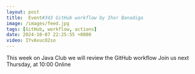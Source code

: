 ```yaml
---
layout: post
title:  Event#343 GitHub workflow by Ihor Banadiga
image: /images/feed.jpg
tags: [GitHub, workflow, actions]
date: 2024-10-07 22:25:55 +0000
video: IYvAxucO2so
---
```


This week on Java Club we will review the GitHub workflow
Join us next Thursday, at 10:00 Online
